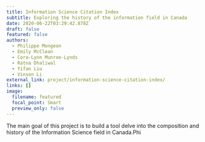 ```yaml
---
title: Information Science Citation Index
subtitle: Exploring the history of the information field in Canada
date: 2020-06-22T03:29:42.878Z
draft: false
featured: false
authors:
  - Philippe Mongeon
  - Emily McClean
  - Cora-Lynn Munroe-Lynds
  - Ratna Dhaliwal
  - Yifan Liu
  - Vinson Li
external_link: project/information-science-citation-index/
links: []
image:
  filename: featured
  focal_point: Smart
  preview_only: false
---
```

The main goal of this project is to build a tool delve into the composition and history of the Information Science field in Canada.Phi